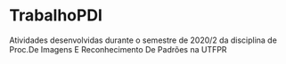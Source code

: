 # TrabalhoPDI

Atividades desenvolvidas durante o semestre de 2020/2 da disciplina de Proc.De Imagens E Reconhecimento De Padrões na UTFPR 
